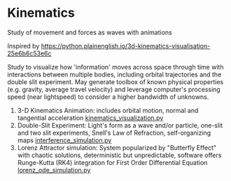# Kinematics
Study of movement and forces as waves with animations

Inspired by 
https://python.plainenglish.io/3d-kinematics-visualisation-25e6b6c53e6c 


Study to visualize how 'information' moves across space through time with interactions between multiple bodies, including orbital trajectories and the double slit experiment.
May generate toolbox of known physical properties (e.g. gravity, average travel velocity) and leverage computer's processing speed (near lightspeed) to consider a higher bandwidth of unknowns.

1. 3-D Kinematics Animation: includes orbital motion, normal and tangential acceleration [kinematics_visualization.py](kinematics_visualization.py)
2. Double-Slit Experiment: Light's form as a wave and/or particle, one-slit and two slit experiments, Snell's Law of Refraction, self-organizing maps [interference_simulation.py](double-slit-simulator/interference_simulation.py)
3. Lorenz Attractor simulation: System popularized by "Butterfly Effect" with chaotic solutions, deterministic but unpredictable, software offers Runge-Kutta (RK4) integration for First Order Differential Equation [lorenz_ode_simulation.py](Lorenz/lorenz_ode_simulation.py)

